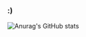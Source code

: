 ### :)
![Anurag's GitHub stats](https://github-readme-stats.vercel.app/api?username=jiwon000512&show_icons=true&theme=date_night)
<!--
**jiwon000512/jiwon000512** is a ✨ _special_ ✨ repository because its `README.md` (this file) appears on your GitHub profile.

Here are some ideas to get you started:

- 🔭 I’m currently working on ...
- 🌱 I’m currently learning ...
- 👯 I’m looking to collaborate on ...
- 🤔 I’m looking for help with ...
- 💬 Ask me about ...
- 📫 How to reach me: ...
- 😄 Pronouns: ...
- ⚡ Fun fact: ...
-->
